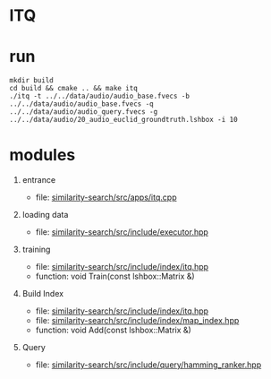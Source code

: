 ITQ
===
# run

    mkdir build
    cd build && cmake .. && make itq
    ./itq -t ../../data/audio/audio_base.fvecs -b ../../data/audio/audio_base.fvecs -q ../../data/audio/audio_query.fvecs -g ../../data/audio/20_audio_euclid_groundtruth.lshbox -i 10
# modules
1. entrance
    - file: [similarity-search/src/apps/itq.cpp](https://github.com/xinyandai/similarity-search/blob/master/src/apps/itq.cpp)

2. loading data
    - file: [similarity-search/src/include/executor.hpp](https://github.com/xinyandai/similarity-search/blob/master/src/include/executor.hpp)

3. training
    - file: [similarity-search/src/include/index/itq.hpp](https://github.com/xinyandai/similarity-search/blob/master/src/include/index/itq.hpp)
    - function: void Train(const lshbox::Matrix<DataType> &)

4. Build Index
    - file: [similarity-search/src/include/index/itq.hpp](https://github.com/xinyandai/similarity-search/blob/master/src/include/index/itq.hpp)
    - file: [similarity-search/src/include/index/map_index.hpp](https://github.com/xinyandai/similarity-search/blob/master/src/include/index/map_index.hpp)
    - function: void Add(const lshbox::Matrix<DataType> &)

5. Query
    - file: [similarity-search/src/include/query/hamming_ranker.hpp](https://github.com/xinyandai/similarity-search/blob/master/src/include/query/hamming_ranker.hpp)